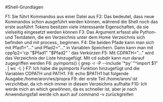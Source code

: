 #Shell-Grundlagen

F1: Sie führt Kommandos aus einer Datei aus
F2: Das bedeutet, dass neue Kommandos schon ausgeführt werden können, während die Shell noch das erste ausführt
    Tokens besitzen viele interessante Eigenschaften, da sie vielseitig eingesetzt werden können
F3: Das Argument erfasst alle Python- und Textdatein, die ein Verzeichnis unter dem Home Verzeichnis sich befinden und mit process_ beginnen.
F4: Die beiden Pfade kann man sich mit Pfad1="..." und Pfad2="..." in Variablen Speichern. Dann kann man mit cpp1p2='cp "$Pfad1" "$Pfad2" ' das Verkürzen
F5: Mit CDPATH="..." wird das Verzeichnis der Liste hinzugefügt. Mit cd subdir kann nun darauf zugegriffen werden
F6: pyimports() { grep -r -P --include '*py' "^import $1" . | wc -l; }
F7: Ich habe die pyimports Funktion hinzugefügt und die Variablen CDPATH und PATH1.
F8: echo $PATH1 hat folgende Ausgabe:/home/aron/ws/propra
F9: der erste Teil /home/aron/ ist verzichtbar, da ich mich immer in diesem Verzeichnis aufhalte
F10: Ich werde mich an which gewöhnen, da es schneller ist, aber je nach Anwendungsfall werde ich auch auf command -v zurückgreifen